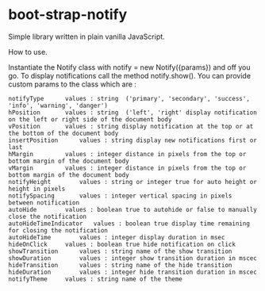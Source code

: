 # boot-strap-notify
Simple library written in plain vanilla JavaScript.

How to use.

Instantiate the Notify class with notify = new Notify({params}) and off you go. To display notifications call the method notify.show(). You can provide custom params to the class which are :
	
	notifyType		values : string  ('primary', 'secondary', 'success', 'info', 'warning', 'danger')
	hPosition		values : string  ('left', 'right' display notification on the left or right side of the document body
	vPosition		values : string display notification at the top or at the bottom of the document body
	insertPosition		values : string display new notifications first or last
	hMargin			values : integer distance in pixels from the top or bottom margin of the document body
	vMargin			values : integer distance in pixels from the top or bottom margin of the document body
	notifyHeight		values : string or integer true for auto height or height in pixels
	notifySpacing		values : integer vertical spacing in pixels between notification
	autoHide		values : boolean true to autohide or false to manually close the notification
	autoHideTimeIndicator	values : boolean true display time remaining for closing the notification
	autoHideTime		values : integer display duration in msec
	hideOnClick		values : boolean true hide notification on click   
	showTransition		values : string name of the show transition 
	showDuration		values : integer show transition duration in mscec
	hideTransition		values : string name of the hide transition
	hideDuration		values : integer hide transition duration in mscec
	notifyTheme		values : string name of the theme
					  
	
	
	

